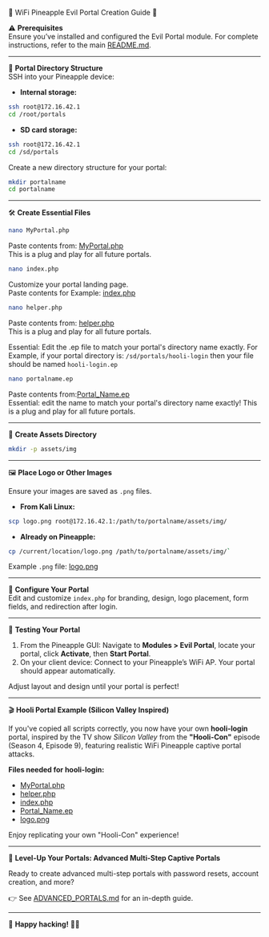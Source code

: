 🍍 WiFi Pineapple Evil Portal Creation Guide 🍍

⚠ **Prerequisites**  
Ensure you’ve installed and configured the Evil Portal module. For complete instructions, refer to the main [README.md](README.md).

---

📂 **Portal Directory Structure**  
SSH into your Pineapple device:

- **Internal storage:**  
```bash
ssh root@172.16.42.1  
cd /root/portals
```

- **SD card storage:**  
```bash
ssh root@172.16.42.1  
cd /sd/portals
```
Create a new directory structure for your portal:  

```bash
mkdir portalname  
cd portalname
```

---

🛠 **Create Essential Files**  

```bash
nano MyPortal.php  
```
Paste contents from: [MyPortal.php](https://github.com/ToonWrld33/Evil-Portals-WiFi-Pineapple/blob/main/Scripts/MyPortal.php)  
This is a plug and play for all future portals.


```bash
nano index.php  
```
Customize your portal landing page.  
Paste contents for Example: [index.php](https://github.com/ToonWrld33/Evil-Portals-WiFi-Pineapple/blob/main/Scripts/index.php)  


```bash
nano helper.php  
```
Paste contents from: [helper.php](https://github.com/ToonWrld33/Evil-Portals-WiFi-Pineapple/blob/main/Scripts/helper.php)  
This is a plug and play for all future portals.

Essential:
Edit the .ep file to match your portal's directory name exactly.
For Example, if your portal directory is:
`/sd/portals/hooli-login`
then your file should be named
`hooli-login.ep`

```bash
nano portalname.ep  
```
Paste contents from:[Portal_Name.ep](https://github.com/ToonWrld33/Evil-Portals-WiFi-Pineapple/blob/main/Scripts/Portal-Name.ep)  
Essential: edit the name to match your portal's directory name exactly!
This is a plug and play for all future portals.


---

📁 **Create Assets Directory**  
```bash
mkdir -p assets/img
```
---

🖼 **Place Logo or Other Images**  

Ensure your images are saved as `.png` files.

- **From Kali Linux:**  
```bash
scp logo.png root@172.16.42.1:/path/to/portalname/assets/img/
```
- **Already on Pineapple:**  
```bash
cp /current/location/logo.png /path/to/portalname/assets/img/`
```
Example `.png` file: [logo.png](<link-to-logo.png>)

---

🎯 **Configure Your Portal**  
Edit and customize `index.php` for branding, design, logo placement, form fields, and redirection after login.

---

🚦 **Testing Your Portal**

1. From the Pineapple GUI: Navigate to **Modules > Evil Portal**, locate your portal, click **Activate**, then **Start Portal**.
2. On your client device: Connect to your Pineapple’s WiFi AP. Your portal should appear automatically.

Adjust layout and design until your portal is perfect!

---

🎬 **Hooli Portal Example (Silicon Valley Inspired)**  

If you've copied all scripts correctly, you now have your own **hooli-login** portal, inspired by the TV show *Silicon Valley* from the **"Hooli-Con"** episode (Season 4, Episode 9), featuring realistic WiFi Pineapple captive portal attacks.

**Files needed for hooli-login:**  
- [MyPortal.php](https://github.com/ToonWrld33/Evil-Portals-WiFi-Pineapple/blob/main/Scripts/MyPortal.php)  
- [helper.php](https://github.com/ToonWrld33/Evil-Portals-WiFi-Pineapple/blob/main/Scripts/helper.php)  
- [index.php](https://github.com/ToonWrld33/Evil-Portals-WiFi-Pineapple/blob/main/Scripts/index.php)  
- [Portal_Name.ep](https://github.com/ToonWrld33/Evil-Portals-WiFi-Pineapple/blob/main/Scripts/Portal-Name.ep)  
- [logo.png](<link-to-logo.png>)

Enjoy replicating your own "Hooli-Con" experience!

---

🚀 **Level-Up Your Portals: Advanced Multi-Step Captive Portals**  

Ready to create advanced multi-step portals with password resets, account creation, and more?

👉 See [ADVANCED_PORTALS.md](ADVANCED_PORTALS.md) for an in-depth guide.

---

🍍 **Happy hacking!** 🍍👾
